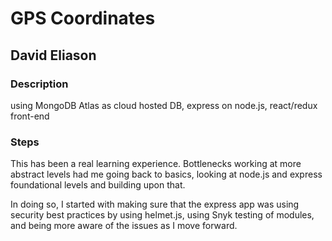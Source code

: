 # GPS Coordinates
## David Eliason
### Description

using MongoDB Atlas as cloud hosted DB, express on node.js, react/redux front-end

### Steps
This has been a real learning experience. Bottlenecks working at more abstract levels had me going back to basics, looking at node.js and express foundational levels and building upon that.

In doing so, I started with making sure that the express app was using security best practices by using helmet.js, using Snyk testing of modules, and being more aware of the issues as I move forward.